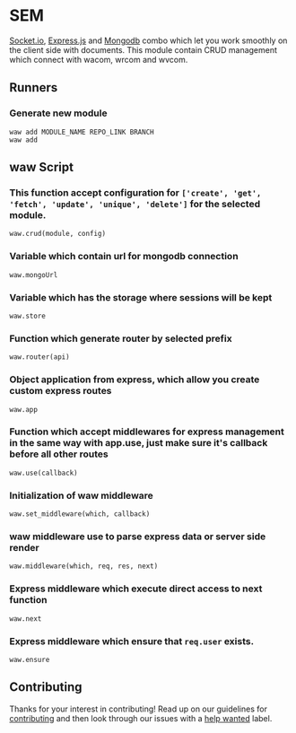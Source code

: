 # SEM

[Socket.io](https://socket.io), [Express.js](https://expressjs.com) and [Mongodb](https://www.mongodb.com) combo which let you work smoothly on the client side with documents. This module contain CRUD management which connect with wacom, wrcom and wvcom.

## Runners

### Generate new module

`waw add MODULE_NAME REPO_LINK BRANCH`<br>
`waw add`

## waw Script

### This function accept configuration for `['create', 'get', 'fetch', 'update', 'unique', 'delete']` for the selected module.

`waw.crud(module, config)`

### Variable which contain url for mongodb connection

`waw.mongoUrl`

### Variable which has the storage where sessions will be kept

`waw.store`

### Function which generate router by selected prefix

`waw.router(api)`

### Object application from express, which allow you create custom express routes

`waw.app`

### Function which accept middlewares for express management in the same way with app.use, just make sure it's callback before all other routes

`waw.use(callback)`

### Initialization of waw middleware

`waw.set_middleware(which, callback)`

### waw middleware use to parse express data or server side render

`waw.middleware(which, req, res, next)`

### Express middleware which execute direct access to next function

`waw.next`

### Express middleware which ensure that `req.user` exists.

`waw.ensure`

## Contributing

Thanks for your interest in contributing! Read up on our guidelines for
[contributing](https://github.com/WebArtWork/sem/CONTRIBUTING.md)
and then look through our issues with a [help wanted](https://github.com/WebArtWork/sem/issues?q=is%3Aopen+is%3Aissue+label%3A%22help+wanted%22)
label.
